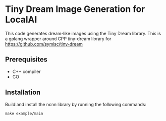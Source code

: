 # Tiny Dream Image Generation for LocalAI

This code generates dream-like images using the Tiny Dream library.
This is a golang wrapper around CPP tiny-dream library for
<https://github.com/symisc/tiny-dream>

## Prerequisites

- C++ compiler
- GO

## Installation

Build and install the ncnn library by running the following commands:

```shell
make example/main
